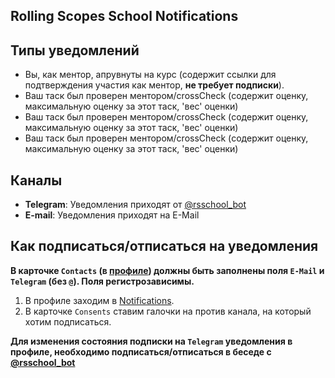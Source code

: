 ## Rolling Scopes School Notifications

## Типы уведомлений

- Вы, как ментор, апрувнуты на курс (содержит ссылки для подтверждения участия как ментор, **не требует подписки**).
- Ваш таск был проверен ментором/crossCheck (содержит оценку, максимальную оценку за этот таск, 'вес' оценки)
- Ваш таск был проверен ментором/crossCheck (содержит оценку, максимальную оценку за этот таск, 'вес' оценки)
- Ваш таск был проверен ментором/crossCheck (содержит оценку, максимальную оценку за этот таск, 'вес' оценки)

## Каналы

- **Telegram**: Уведомления приходят от [@rsschool_bot](https://t.me/rsschool_bot)
- **E-mail**: Уведомления приходят на E-Mail

## Как подписаться/отписаться на уведомления

**В карточке `Contacts` (в [профиле](https://app.rs.school/profile)) должны быть заполнены поля `E-Mail` и `Telegram` (без `@`). Поля регистрозависимы.**

1. В профиле заходим в [Notifications](https://app.rs.school/profile/notifications).
2. В карточке `Consents` ставим галочки на против канала, на который хотим подписаться.

**Для изменения состояния подписки на `Telegram` уведомления в профиле, необходимо подписаться/отписаться в беседе с [@rsschool_bot](https://t.me/rsschool_bot)**
